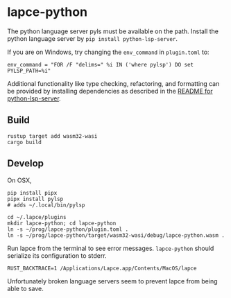# lapce-python

The python language server pyls must be available on the path.
Install the python language server by `pip install python-lsp-server`.

If you are on Windows, try changing the `env_command` in `plugin.toml` to:

```
env_command = "FOR /F "delims=" %i IN ('where pylsp') DO set PYLSP_PATH=%i"
```

Additional functionality like type checking, refactoring, and formatting can be provided by installing dependencies as described in the [README for python-lsp-server](https://github.com/python-lsp/python-lsp-server).

## Build

```
rustup target add wasm32-wasi
cargo build
```

## Develop

On OSX,

```
pip install pipx
pipx install pylsp
# adds ~/.local/bin/pylsp
```

```
cd ~/.lapce/plugins
mkdir lapce-python; cd lapce-python
ln -s ~/prog/lapce-python/plugin.toml .
ln -s ~/prog/lapce-python/target/wasm32-wasi/debug/lapce-python.wasm .
```

Run lapce from the terminal to see error messages. `lapce-python` should serialize its configuration to stderr.

```
RUST_BACKTRACE=1 /Applications/Lapce.app/Contents/MacOS/lapce
```

Unfortunately broken language servers seem to prevent lapce from being able to save.
